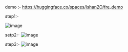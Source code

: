 demo :-  https://huggingface.co/spaces/Ishan2O/fre_demo


step1:-

![image](https://github.com/user-attachments/assets/3ecfdf21-0a41-48d9-91d5-96a781acb551)










setp2:-
![image](https://github.com/user-attachments/assets/5abf70fb-47de-46e5-a0cf-67f49c714dd8)












step3:-
![image](https://github.com/user-attachments/assets/4fb9a44f-5b5e-43cf-b5be-2014a7d6a3f1)
